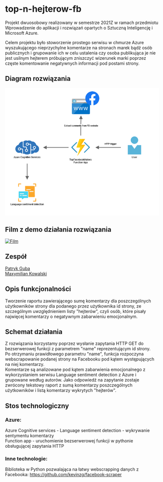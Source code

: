 # top-n-hejterow-fb

Projekt dwuosobowy realizowany w semestrze 2021Z w ramach przedmiotu Wprowadzenie do aplikacji i rozwiązań opartych o Sztuczną Inteligencję i Microsoft Azure.  

Celem projektu było stoworzenie prostego serwisu w chmurze Azure wyszukującego nieprzychylne komentarze na stronach marek bądź osób publicznych i grupowanie ich w celu ustalenia czy osoba publikująca je nie jest usilnym hejterem próbującym zniszczyć wizerunek marki poprzez częste komentowanie negatywnych informacji pod postami strony.

## Diagram rozwiązania
![Diagram](https://raw.githubusercontent.com/gubapatryk/top-n-hejterow-fb/main/diagram.png)

## Film z demo działania rozwiązania

[![Film](https://img.youtube.com/vi/nNFsQOQ9-wc/0.jpg)](https://www.youtube.com/watch?v=nNFsQOQ9-wc)  

## Zespół
[Patryk Guba](https://github.com/gubapatryk)  
[Maxymilian Kowalski](https://github.com/maxxx958)  

## Opis funkcjonalności

Tworzenie raportu zawierającego sumę komentarzy dla poszczególnych użytkowników strony dla podanego przez użytkownika id strony, ze szczególnym uwzględnieniem listy "hejterów", czyli osób, które pisały najwięcej komentarzy o negatywnym zabarwieniu emocjonalnym.

## Schemat działania

Z rozwiązania korzystamy poprzez wysłanie zapytania HTTP GET do bezserwerowej funkcji z parametrem "name" reprezentującym id strony.  
Po otrzymaniu prawidłowego parametru "name", funkcja rozpoczyna webscrapowanie podanej strony na Facebooku pod kątem występujących na niej komentarzy.  
Komentarze są analizowane pod kątem zabarwienia emocjonalnego z wykorzystaniem serwisu Language sentiment detection z Azure i grupowane według autorów.
Jako odpowiedź na zapytanie zostaje zwrócony tekstowy raport z sumą komentarzy poszczególnych użytkowników i listą komentarzy wykrytych "hejterów".

## Stos technologiczny

### Azure:
Azure Cognitive services - Language sentiment detection  - wykrywanie sentymentu komentarzy  
Function app - uruchomienie bezserwerowej funkcji w pythonie obsługującej zapytania HTTP

### Inne technologie:
Biblioteka w Python pozwalająca na łatwy webscrapping danych z Facebooka:
https://github.com/kevinzg/facebook-scraper

